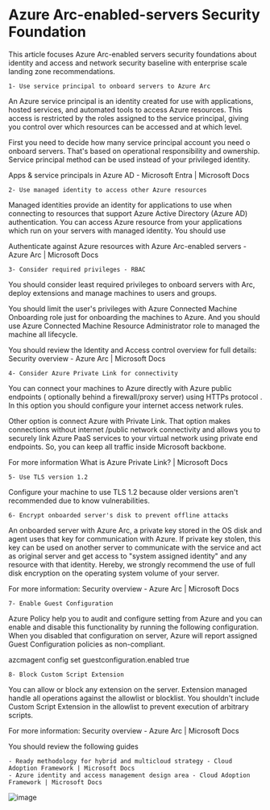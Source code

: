 # Azure Arc-enabled-servers Security Foundation

This article focuses Azure Arc-enabled servers security foundations about identity and access and network security baseline with enterprise scale landing zone recommendations. 

	1- Use service principal to onboard servers to Azure Arc
	
An Azure service principal is an identity created for use with applications, hosted services, and automated tools to access Azure resources. This access is restricted by the roles assigned to the service principal, giving you control over which resources can be accessed and at which level.

First you need to decide how many service principal account you need o onboard servers. That's based on operational responsibility and ownership. Service principal method can be used instead of your privileged identity. 

Apps & service principals in Azure AD - Microsoft Entra | Microsoft Docs

	2- Use managed identity to access other Azure resources
	
Managed identities provide an identity for applications to use when connecting to resources that support Azure Active Directory (Azure AD) authentication. You can access Azure resource from your applications which run on your servers with managed identity. You should use

Authenticate against Azure resources with Azure Arc-enabled servers - Azure Arc | Microsoft Docs

	3- Consider required privileges - RBAC

You should consider least required privileges to onboard servers with Arc, deploy extensions and manage machines to users and groups. 

You should limit the user's privileges with Azure Connected Machine Onboarding role just for onboarding the machines to Azure. And you should use Azure Connected Machine Resource Administrator role to managed the machine all lifecycle.

You should review the Identity and Access control overview for full details: Security overview - Azure Arc | Microsoft Docs




	4- Consider Azure Private Link for connectivity 

You can connect your machines to Azure directly with Azure public endpoints ( optionally behind a firewall/proxy server) using HTTPs protocol . In this option you should configure your internet access network rules. 

Other option is connect Azure with Private Link. That option makes connections without internet /public network connectivity and allows you to securely link Azure PaaS services to your virtual network using private end endpoints. So, you can keep all traffic inside Microsoft backbone. 

For more information What is Azure Private Link? | Microsoft Docs




	5- Use TLS version 1.2

Configure your machine to use TLS 1.2 because older versions aren't recommended due to know vulnerabilities.


	6- Encrypt onboarded server's disk to prevent offline attacks

An onboarded server with Azure Arc, a private key stored in the OS disk and agent uses that key for communication with Azure. If private key stolen, this key can be used on another server to communicate with the service and act as original server and get access to "system assigned identity" and any resource with that identity.  Hereby, we strongly recommend the use of full disk encryption on the operating system volume of your server.

For more information: Security overview - Azure Arc | Microsoft Docs

	7- Enable Guest Configuration

Azure Policy help you to audit and configure setting from Azure and you can enable and disable this functionality by running the following configuration. When you disabled that configuration on server, Azure will report assigned Guest Configuration policies as non-compliant.

azcmagent config set guestconfiguration.enabled true

	8- Block Custom Script Extension

You can allow or block any extension on the server. Extension managed handle all operations against the allowlist or blocklist. You shouldn't include Custom Script Extension in the allowlist to prevent execution of arbitrary scripts. 

For more information: Security overview - Azure Arc | Microsoft Docs

You should review the following guides 

	- Ready methodology for hybrid and multicloud strategy - Cloud Adoption Framework | Microsoft Docs
	- Azure identity and access management design area - Cloud Adoption Framework | Microsoft Docs
	
![image](https://user-images.githubusercontent.com/9195953/173076192-a58cef6e-98ed-4168-a50b-d5219d779c14.png)
